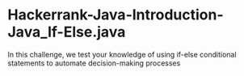 # Hackerrank-Java-Introduction-Java_If-Else.java
In this challenge, we test your knowledge of using if-else conditional statements to automate decision-making processes

